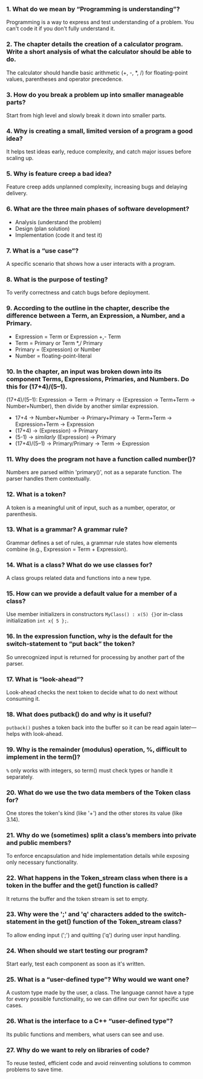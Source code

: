 ﻿### 1. What do we mean by “Programming is understanding”?
Programming is a way to express and test understanding of a problem. You can't code it if you don't fully understand it.

### 2. The chapter details the creation of a calculator program. Write a short analysis of what the calculator should be able to do.
The calculator should handle basic arithmetic (+, -, *, /) for floating-point values, parentheses and operator precedence.

### 3. How do you break a problem up into smaller manageable parts?
Start from high level and slowly break it down into smaller parts.

### 4. Why is creating a small, limited version of a program a good idea?
It helps test ideas early, reduce complexity, and catch major issues before scaling up.

### 5. Why is feature creep a bad idea?
Feature creep adds unplanned complexity, increasing bugs and delaying delivery. 

### 6. What are the three main phases of software development?
- Analysis (understand the problem)
- Design (plan solution)
- Implementation (code it and test it)

### 7. What is a “use case”?
A specific scenario that shows how a user interacts with a program.

### 8. What is the purpose of testing?
To verify correctness and catch bugs before deployment.

### 9. According to the outline in the chapter, describe the difference between a Term, an Expression, a Number, and a Primary.
- Expression = Term or Expression +,- Term
- Term = Primary or Term *,/ Primary
- Primary = (Expression) or Number
- Number = floating-point-literal
 
 ### 10. In the chapter, an input was broken down into its component Terms, Expressions, Primaries, and Numbers. Do this for (17+4)/(5–1).
 (17+4)/(5–1): Expression → Term → Primary → (Expression → Term+Term → Number+Number), then divide by another similar expression.
 - 17+4 -> Number+Number -> Primary+Primary -> Term+Term -> Expression+Term -> Expression
 - (17+4) -> (Expression) -> Primary 
 - (5-1) -> *similarly* (Expression) -> Primary
 - (17+4)/(5–1) -> Primary/Primary -> Term -> Expression

  
 ### 11. Why does the program not have a function called number()?
 Numbers are parsed within 'primary()', not as a separate function. The parser handles them contextually.
 
 ### 12. What is a token?
 A token is a meaningful unit of input, such as a number, operator, or parenthesis.
 
 ### 13. What is a grammar? A grammar rule?
 Grammar defines a set of rules, a grammar rule states how elements combine (e.g., Expression = Term + Expression).
 
 ### 14. What is a class? What do we use classes for?
 A class groups related data and functions into a new type. 
 
 ### 15. How can we provide a default value for a member of a class?
 Use member initializers in constructors `MyClass() : x(5) {}`or in-class initialization `int x{ 5 };`.
 
 ### 16. In the expression function, why is the default for the switch-statement to “put back” the token?
 So unrecognized input is returned for processing by another part of the parser.

### 17. What is “look-ahead”?
 Look-ahead checks the next token to decide what to do next without consuming it.
 
 ### 18. What does putback() do and why is it useful?
 `putback()` pushes a token back into the buffer so it can be read again later—helps with look-ahead.
 
 ### 19. Why is the remainder (modulus) operation, %, difficult to implement in the term()?
 `%` only works with integers, so term() must check types or handle it separately.
 
 ### 20. What do we use the two data members of the Token class for?
 One stores the token's kind (like '+') and the other stores its value (like 3.14).
 
 ### 21. Why do we (sometimes) split a class’s members into private and public members?
 To enforce encapsulation and hide implementation details while exposing only necessary functionality.
 
 ### 22. What happens in the Token_stream class when there is a token in the buffer and the get() function is called?
 It returns the buffer and the token stream is set to empty.
 
 ### 23. Why were the ';' and 'q' characters added to the switch-statement in the get() function of the Token_stream class?
 To allow ending input (';') and quitting ('q') during user input handling.
 
 ### 24. When should we start testing our program?
 Start early, test each component as soon as it's written.
 
 ### 25. What is a “user-defined type”? Why would we want one?
 A custom type made by the user, a class. The language cannot have a type for every possible functionality, so we can difine our own for specific use cases.
 
 ### 26. What is the interface to a C++ “user-defined type”?
 Its public functions and members, what users can see and use.
 
 ### 27. Why do we want to rely on libraries of code?
 To reuse tested, efficient code and avoid reinventing solutions to common problems to save time.